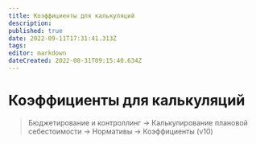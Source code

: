 ```yaml
---
title: Коэффициенты для калькуляций
description: 
published: true
date: 2022-09-11T17:31:41.313Z
tags: 
editor: markdown
dateCreated: 2022-08-31T09:15:40.634Z
---
```


# Коэффициенты для калькуляций


>Бюджетирование и контроллинг → Калькулирование плановой себестоимости → Нормативы → Коэффициенты (v10)

